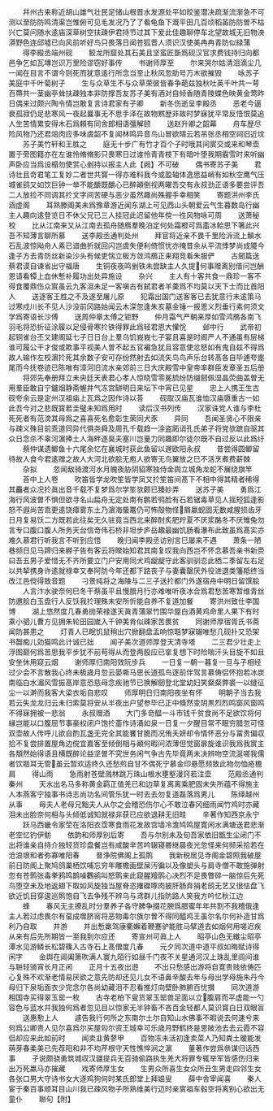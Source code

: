 <!-- { "loadSidebar": true } -->
　　幷州古来称近胡山雄气壮民足储山根晋水发源处平如皎鉴潜决疏渐流渐急不可测以至防防鸣清渠岂惟俯可见毛发况乃了了看龟鱼下溉平田几百顷稻苖防防曽不枯兴亡莫问随水逺庙深草树空扶疎伊君持节过其下爱此佳趣聊停车北望故城无旧物泱漭野色连邱墟已向风前听好鸟只畏落日闻苍狐晋人须识汉使美冉冉青防似緑蒲
　　得李殿丞端州砚
　　鲛龙所窟处其石美且坚蛮匠斲爲砚汉官求费钱持归向都邑争乞如瓦塼岂识万里险谬窃好事传
　　书谢师厚至
　　尔来哭尔姑清泪滴尘几一闻在目言不谓今则死而犹意逺行所念当至止秋风忽助号万木欲摧毁
　　咏苏子美庭中千叶菊树子
　　生与众草生不与众草荣彼皆春争葩兹独秋吐英千叶共一萼百蔕共一茎幽亭耸扶疎独本非防撑吾友苏子美有酒对自倾香随青陵蝶色映黄金莺昨日偶来过颇兴陶令情岂敢复言诗君家有子卿
　　新冬伤逝呈李殿丞
　　恶老今逼衰孤寂仍足悲寒风一夜起曩事无不思手泽在故物黙歴非故时梦寐犹平常反悟恨莫追人生苦情累安得木石爲頼有同舎郎相语彊解颐
　　送赵升卿之韶幕
　　舟车歴尽险风物乃还君俎肉应多味虞韶不复闻林鸣异音鸟山冒欲晴云若吊张丞相空祠旧近坟
　　苏子美竹轩和王胜之
　　庭无十步广有竹才百个子时哦其间賔交或来和琴壶置于旁图籍亦在左谁怜脩脩影只畏寒日过谁怜青青枝下有暗叶堕我期霰雪时来听幽声卧应当爲设榻勿使赏心剉持以报主人此【阙】不可破
　　偶书寄苏子美
　　君诗壮且竒君笔工复妙二者世共寳一得亦难料我今或盈轴体逸思益峭有如秋空鹰气压城雀鹞又如饮巨钟一举不能釂既釂心已醉顚倒视两曜吾交有永叔劲正语多要尝评吾二人放捡不同调其扵文字间苦硬与恶少虽然趣尚殊握手幸相笑
　　寄题洪州李氏涵虚阁
　　耳熟滕阁美未爲豫章游近闻东湖上可见西山头朝爱云气生暮数岛行幽主人趣向逺登览日不休父兄已三人挂冠此迟留他年傥一徃风物咏可周
　　送萧秘校
　　比从江南来又从江南去孤舟随鴈羣晚泊定何处霜橙可爲齑冰鲙思下箸此兴吾不知薄言聊所慕
　　送李殿丞通判处州
　　拜官将近亲不畏千里险泝流上贑水石乱波惊飐舟人素已谙曲折就回闪岂虞失便利倚惯忧亦掩昔余从平流悸梦尚成魇今逢子方去青防丝新染沙头有候吏惴立板方敛鸿鴈正来翔竞看朱服俨
　　古劒篇送蔡君谟自谏省出守福唐
　　生铜夜夜鸣剉铁未尝缺主人久提何事赠离别借问岂酬恩请看镡上血休慙补履功出处异施设
　　杂兴
　　主人有十客共食一鼎珍一客不得食覆鼎伤众賔虽云九客沮未足一客嗔古有弑君者羊羮爲不均莫以天下士而比首阳人
　　送逐客王胜之不及遂至屠儿原
　　犯霜出国门送客客已去犹意行未逺策马过寒戍川长不见人沙没前冈路始闻云木深忽逢朱亥墓金锤一报恩义烈垂行素何须文学爲寄语长沙傅
　　送周仲章太傅之钜野
　　仲月霜气严朝来厚如雪鸿鴈各南飞羽毛将恐折征涂履以足侵骨寒扵铁得罪此爲轻君恩大懽恱
　　邺中行
　　武帝初起铜雀台丕又建阁延七子日日台上羣乌饥峩峩七子宴且喜是时阁严人不通虽有层梯谁可履公干才俊或欺事平视美人曽不起五官褊急犹且容意使忿怒如有鬼自兹不得爲故人输作左校濵扵死其余数子安可存纷然射去如流矢鸟鸟声乐台转髙各自毕逋夸疐尾而今抚卷迹已陈唯有漳河旧流水亲郊前三日大庆殿雪中皇帝率群臣发章圣五后册
　　将郊先奉册拜立未央廷天表君心孝人惊晓雪零冕旈纷防缀劒佩湿晶荧曲盖曽无用羣臣敢自宁鑪烟静斋幄井气冻宫缾明日来坛下中宵已见星
　　忠上人携王生古砚夸余云是定州汉祖庙上瓦爲之因作诗以荅
　　砚取汉庙瓦谁恤汉庙隳重古一如此吾今对之悲既寳若圭璧未知爲用时
　　读后汉书列传
　　汉家诛党人谁与李杜死死者有范滂其母爲之喜喜死名愈彰生荣同犬豕
　　异同
　　吾闻圣贤心不限亲与疎义殊目前乖道同异代俱尧舜及周孔千载趋一涂盗跖诮孔氏弟子将党欤蹠自驱其众日念杀不辜河濵捧土人海畔逐臭夫塞川岂量力同趣即尔徒尔既不自过反以此爲纡
　　蔡仲谋遗鲫鱼十六尾余忆在襄城时获此鱼留以遟欧阳永叔
　　昔尝得圆鲫留待故人食今君逺赠之故人大河北欲脍无庖人欲寄无鸟翼放之巳不活烹煮费薪棘
　　杂拟
　　忽闻敌骑渡河水月魄夜胁阴貂寒独侍金舆立城角龙蛇不展绕旗竿
　　荅中上人卷
　　吹笛皆学龙吹笙皆学凤又扵笙笛间髙下不相中得其精者稀得其麤者众况扵眞出音千载不复梦爲尔学笙欤颇已臻妙弄
　　送苏子美
　　勇爲江海行风波曽不惧但欲寻名山扁舟无定处南有鹏若鸮脸有石若锯毒草见人摇短狐逢影怒不遐尚苦乖更逺饶瘴雾东土乃濵海蜃鼍仍可怖殻物怪屑蠃蚬固无数咸腥损齿牙日月复易饫二方既若此往矣无久驻竟当西北来醉酎炙肥羜夏不厌浆酪冬不厌雉兔勿言专口腹口腹人所务天台信竒伟石桥非坦步庐岳趣最幽饥肠看瀑布此致虽爲髙实亦难久慕君行听我言不听到应悟
　　晚归闻李殿丞访别言巳屡来不遇
　　萧条一陋巷频日见马蹄归来稺子告有客云将暌始知君其南复叹我向西岂不怀念慕吾亲书新赍曰吾五男子爱惜无不齐所要立门户安用同犬鸡龊龊守此客驯驯恋此栖二季留左右足以共挈携身许逺就禄幸又奉阿防今年还都下路丧子与妻囊罄厌外役进退类籓羝终当改江邑傥得致音题
　　刁景纯将之海陵与二三子送扵都门外遂宿舟中明日留馔脍
　　人言汴水驶奈何巳冬干蔡虽平且慢腊月行亦难唯听夜冰合爲君愁苦寒暂维青丝防邀脍白玉盘行人反饫我扵理殊未安所忻能自养不复道加餐
　　寄洪州致仕李国博
　　湖上悠然度几春勇抛荣禄遂天眞青蒲翠竹围华屋白酒黄鸡命里人果下有时乘小驷儿曹方见拥朱轮田园嵗入千钟美肯似疎家苦畏贫
　　同谢师厚宿胥氏书斋闻防甚患之
　　灯青人已眠饥鼠稍出穴掀翻盘盂响惊聒梦寐辍唯愁几砚扑又恐架书齧痴儿効猫鸣此计诚已拙
　　闻子美次道师厚登天清寺塔
　　二三君少壮走上浮图巅何爲苦思我平步犹不前苟得从而登两股应已挛复想下时险喘汗头目旋不如且安坐休用窥云烟
　　谢师厚归南阳效阮步兵
　　一日复一朝一暮复一旦与子相经过少会不言散我心终未极歳月忽云晏嘶马思长道孤鸟逐前伴驾言慕俦侣怀抱若冰炭南临白水湄风雪振髙岸意恐慈母念疾驰节已换解劒登北堂幼妇笑粲粲弊裘一以缝征尘一以澣而我客大梁衣垢自悲叹
　　师厚明日归南阳夜坐有怀
　　明朝子当去我若云失龙龙归云未归索莫将安从半夜出户望参毕已正中倏然变阴黒烈烈鸣窗风窗鸣不得寐拥被一悲翁
　　永叔赠酒
　　大门多竒醖一斗市钱千贫食尚不足欲饮将何縁岂能以口腹屈节事豪权闭户饱扵齑作诗涌如泉一日复一夕醒目常不眠穷腊忽可怪双壶故人传呼儿欲自酌瓦盏无完全其能饔甘脆而况侑夭妍却令情怀恶分与冨贵偏収拾不复尝排置屋角边傥宜嘉客至倾倒相与顚何暇问浓薄但觉窗扉旋谁识我爲我賔主各頽然始得语且横既醉论益坚曽不究世务闲气争古先毕竟两未决辨吻空流涎嗟我儒者饮聒耳无管虽云暂欢适终久还愁煎自甘不偶死宁慕金印悬愿频致此物勿恤疮檐肩
　　得山雨
　　急雨射苍壁溅林跳万珠山根水壅壑漫窍若注壶
　　范殿丞通判秦州
　　天水出名马多称黄金羁正值羌已和边草复离离乘肥固未失所蕴不得施主人本燕客宁独事书诗志尚功名间管乐犹一时去去勿复道磊落爲男儿
　　陈绎越州从事
　　母夫人老母兄黜夫人从尔之会稽恐伤尔心不敢泣春冈细雨闻竹鸡时亦藏泪未出脸奈何相与头倾低诚知就禄非获已应欲退耕无旧畦
　　辛著作知西京永宁
　　跃马西畿令家茔在洛阳衣霑寒食雨花发故宫墙冷澹鸠鸣屋寛闲水满塘送君悲渐老空忆钓伊鲂
　　依韵和师厚别后寄
　　吾与尔别未及旬吾家依旧甑生尘闭门不出将谁亲自持介独轻货珍盘餐岂有咸酸辛苦吟辍寝昬继晨夜光忽怪来何频采拾若在沧浪垠和者弥寡唯阳春
　　普浄院佛阁上孤鹘
　　我新税居见寺阁金碧照我破屋前日防阁上聚鸠鸽巢栖饮哺忘穷年雕檐画壁屎汚徧以及像塑头与肩寺僧不敢施弹射忽有苍鹘张毒拳鸦鸣鹊噪鸜鹆叫怒鹘来此窥腥羶鹘心决烈不足畏瞥碎一脑惊后先死鸟堕空未及地返翅下取如风旋独当屋脊恣撦磔啄肉披肝肠弃捐老鸱无艺又很怯盘飞欲近饥目穿逡巡鹘饱自飞去争残不辨乌与鸢群儿指防路人笑我方吟忆秋江边
　　蜂
　　春风无主撩乱时分羣养子各守脾争掇花腴爲腊蜜年年共割不我稽俄逢主人若过虑畏尔有虿成噬脐宻将恶物毒尔族尔曽不得同醯鸡王虽尔名尔何补造甘爲利乃自取
　　并游
　　并出慙羸驾康衢嬾着鞭蹇驴能胜马擘道去如烟何用嗟迟疾从来有后先所期皆一至我到尔应还
　　寄宣州可眞上人
　　昭亭山色无纎尘昭亭潭水见游鳞长松碧篠入古寺石上髙僧度几春
　　元夕同次道中道平叔如晦赋诗得闲字
　　金舆在阊阖箫吹满人寰九陌行如昼千门夜不关星通河汉上珠乱里闾间谁与聮轻骑宵长月正闲
　　正月十五夜出逰
　　不出只愁感出游将自寛贵贱依俦匹心复殊不欢渐老情易厌欲之意先防却还见儿女不语鼻辛酸去年与母出学母施朱丹今母归下泉垢面衣少完念尔各尚幼藏泪不忍看推灯向壁卧肺腑百忧攅
　　同次道游相国寺买得翠玉罂一枚
　　古寺老柏下叟货翠玉罂兽足面以立腹肩而平虚能一勺容色与蓝水幷我独何爲者忽见目以惊家无半钟畜不吝百金轻都人莫识寳白日双眼盲
　　送惠懃上人
　　遽告我行何所之东南尔土尔自知山水佛事不暇说去何速兮来何爲公卿贵人见尔喜爲尔买屋匃尔资王城幸可乐歳月野鹤终是思陂池去去云霞不容侣却应来此如前时
　　闻卖韭黄蓼甲
　　百物冻未活初逢卖菜人乃知粪土暖能发萌芽春柔美已先荐阳和非不均芹根守天性憔悴涧之濵
　　董著作尝爲叅谋归话西事
　　子说颇骁勇筑城収汉疆提兵无百骑偷路执生羌大将罪专辄举军皆感伤归来出万死羸马亦摧藏
　　戏寄师厚生女
　　生男众所喜生女众所丑生男走四邻生女各张口男大守诗书女大逐鸡狗何时某氏郎堂上拜媪叟
　　薛中舎宰闻喜
　　秦人宦于秦百事顺耳目山川我已疎风物子所熟维美行迈时亲賔祖车毂空将离别心欲出无童仆
　　聮句【附】
